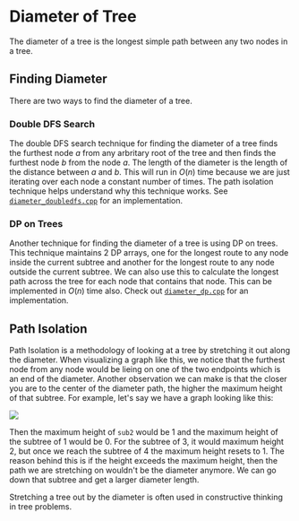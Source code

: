 # Diameter of Tree

The diameter of a tree is the longest simple path between any two nodes in a tree.

## Finding Diameter

There are two ways to find the diameter of a tree.

### Double DFS Search

The double DFS search technique for finding the diameter of a tree finds the furthest node $a$ from any arbritary root of the tree and then finds the furthest node $b$ from the node $a$. The length of the diameter is the length of the distance between $a$ and $b$. This will run in $O(n)$ time because we are just iterating over each node a constant number of times. The path isolation technique helps understand why this technique works. See [`diameter_doubledfs.cpp`](diameter_doubledfs.cpp) for an implementation.

### DP on Trees

Another technique for finding the diameter of a tree is using DP on trees. This technique maintains 2 DP arrays, one for the longest route to any node inside the current subtree and another for the longest route to any node outside the current subtree. We can also use this to calculate the longest path across the tree for each node that contains that node. This can be implemented in $O(n)$ time also. Check out [`diameter_dp.cpp`](diameter_dp.cpp) for an implementation.

## Path Isolation

Path Isolation is a methodology of looking at a tree by stretching it out along the diameter. When visualizing a graph like this, we notice that the furthest node from any node would be lieing on one of the two endpoints which is an end of the diameter. Another observation we can make is that the closer you are to the center of the diameter path, the higher the maximum height of that subtree. For example, let's say we have a graph looking like this:

[![](https://mermaid.ink/img/pako:eNolTzEOwjAM_ErkuR2AwpARMcICjF5M4tKI1qnSRAhV_Ttp6sG6O59s3wzGWwYNbe-_pqMQ1fWOMqXXO9DYqQz2KCqXdYFNdF7U87wpJ1XXtcpjFouyK2zzr73QA8qhgAalKeCIAhUMHAZyNt-d110IseOBEXSGlsIHAWXJPkrRP35iQMeQuII0Wop8cZS_G0C31E9ZZeuiD7ctSMmz_AFozkP3?type=png)](https://mermaid.live/edit#pako:eNolTzEOwjAM_ErkuR2AwpARMcICjF5M4tKI1qnSRAhV_Ttp6sG6O59s3wzGWwYNbe-_pqMQ1fWOMqXXO9DYqQz2KCqXdYFNdF7U87wpJ1XXtcpjFouyK2zzr73QA8qhgAalKeCIAhUMHAZyNt-d110IseOBEXSGlsIHAWXJPkrRP35iQMeQuII0Wop8cZS_G0C31E9ZZeuiD7ctSMmz_AFozkP3)

Then the maximum height of `sub2` would be 1 and the maximum height of the subtree of 1 would be 0. For the subtree of 3, it would maximum height 2, but once we reach the subtree of 4 the maximum height resets to 1. The reason behind this is if the height exceeds the maximum height, then the path we are stretching on wouldn't be the diameter anymore. We can go down that subtree and get a larger diameter length.

Stretching a tree out by the diameter is often used in constructive thinking in tree problems.
